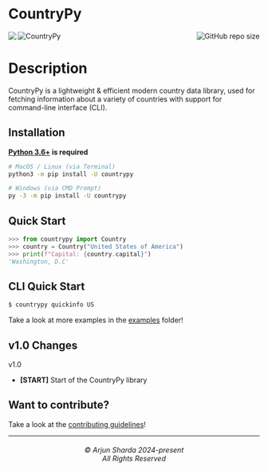 CountryPy
=========

<img align="left" src="http://estruyf-github.azurewebsites.net/api/VisitorHit?user=ArjunSharda&repo=CountryPy&countColorcountColor&countColor=%237B1E7B"/>
<img align="right" src="https://img.shields.io/github/repo-size/ArjunSharda/CountryPy?style=for-the-badge&logo=appveyor" alt="GitHub repo size"/>

![CountryPy](https://socialify.git.ci/ArjunSharda/CountryPy/image?description=1&descriptionEditable=%F0%9F%97%BA%EF%B8%8F%20A%20lightweight%20%26%20efficient%20library%20for%20fetching%20country%20data.&font=Raleway&forks=1&issues=1&language=1&logo=https%3A%2F%2Fraw.githubusercontent.com%2FArjunSharda%2FCountryPy%2Fmain%2Fext%2FCountryPy.png&name=1&owner=1&pattern=Signal&pulls=1&stargazers=1&theme=Auto)

# Description

CountryPy is a lightweight & efficient modern country data library, used for fetching information about a variety of countries with support for command-line interface (CLI).

Installation
------------
**[Python 3.6+](https://www.python.org/downloads/) is required**
```bash
# MacOS / Linux (via Terminal)
python3 -m pip install -U countrypy

# Windows (via CMD Prompt)
py -3 -m pip install -U countrypy
```

Quick Start
-----------
```python
>>> from countrypy import Country
>>> country = Country("United States of America")
>>> print(f"Capital: {country.capital}")
'Washington, D.C'
```

CLI Quick Start
---------------
```bash
$ countrypy quickinfo US
```
Take a look at more examples in the [examples](https://github.com/ArjunSharda/CountryPy/tree/main/examples) folder!

v1.0 Changes
--------------
v1.0
- **[START]** Start of the CountryPy library


## Want to contribute?
Take a look at the [contributing guidelines](CONTRIBUTING.md)!

<hr>
<h6 align="center">© Arjun Sharda 2024-present
<br>
All Rights Reserved</h6>
